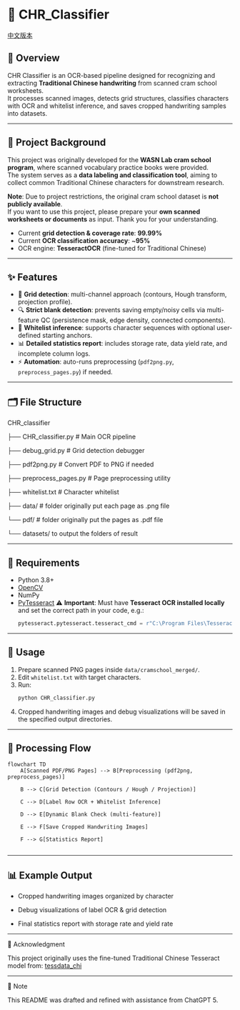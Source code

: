 # 📘 CHR_Classifier

[中文版本](README_zh.md)

## 📖 Overview
CHR Classifier is an OCR-based pipeline designed for recognizing and extracting **Traditional Chinese handwriting** from scanned cram school worksheets.  
It processes scanned images, detects grid structures, classifies characters with OCR and whitelist inference, and saves cropped handwriting samples into datasets.  

---

## 🏫 Project Background
This project was originally developed for the **WASN Lab cram school program**, where scanned vocabulary practice books were provided.  
The system serves as a **data labeling and classification tool**, aiming to collect common Traditional Chinese characters for downstream research.  

**Note**: Due to project restrictions, the original cram school dataset is **not publicly available**.  
If you want to use this project, please prepare your **own scanned worksheets or documents** as input. Thank you for your understanding.  

- Current **grid detection & coverage rate**: **99.99%**  
- Current **OCR classification accuracy**: ~**95%**  
- OCR engine: **TesseractOCR** (fine-tuned for Traditional Chinese)

---

## ✨ Features
- 🧩 **Grid detection**: multi-channel approach (contours, Hough transform, projection profile).  
- 🔍 **Strict blank detection**: prevents saving empty/noisy cells via multi-feature QC (persistence mask, edge density, connected components).  
- 📝 **Whitelist inference**: supports character sequences with optional user-defined starting anchors.  
- 📊 **Detailed statistics report**: includes storage rate, data yield rate, and incomplete column logs.  
- ⚡ **Automation**: auto-runs preprocessing (`pdf2png.py`, `preprocess_pages.py`) if needed.  

---

## 🗂 File Structure

CHR_classifier

├── CHR_classifier.py # Main OCR pipeline

├── debug_grid.py # Grid detection debugger

├── pdf2png.py # Convert PDF to PNG if needed

├── preprocess_pages.py # Page preprocessing utility

├── whitelist.txt # Character whitelist

├── data/ # folder originally put each page as .png file

└── pdf/ # folder originally put the pages as .pdf file

└── datasets/ to output the folders of result


---

## 🔧 Requirements
- Python 3.8+
- [OpenCV](https://opencv.org/)
- NumPy
- [PyTesseract](https://github.com/madmaze/pytesseract)
  ⚠️ **Important**: Must have **Tesseract OCR installed locally** and set the correct path in your code, e.g.:  
  ```python
  pytesseract.pytesseract.tesseract_cmd = r"C:\Program Files\Tesseract-OCR\tesseract.exe"

---

## 🚀 Usage
1. Prepare scanned PNG pages inside `data/cramschool_merged/`.
2. Edit `whitelist.txt` with target characters.  
3. Run:
   ```bash
   python CHR_classifier.py
4. Cropped handwriting images and debug visualizations will be saved in the specified output directories.

---

## 🔄 Processing Flow


```mermaid
flowchart TD
    A[Scanned PDF/PNG Pages] --> B[Preprocessing (pdf2png, preprocess_pages)]

    B --> C[Grid Detection (Contours / Hough / Projection)]

    C --> D[Label Row OCR + Whitelist Inference]

    D --> E[Dynamic Blank Check (multi-feature)]

    E --> F[Save Cropped Handwriting Images]

    F --> G[Statistics Report]
    
```


---

## 📊 Example Output

* Cropped handwriting images organized by character

* Debug visualizations of label OCR & grid detection

* Final statistics report with storage rate and yield rate

---

🙏 Acknowledgment

This project originally uses the fine-tuned Traditional Chinese Tesseract model from:
[ tessdata_chi ]( gumblex/tessdata_chi )

---

📝 Note

This README was drafted and refined with assistance from ChatGPT 5.

